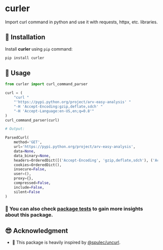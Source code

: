 # curler

Import curl command in python and use it with requests, httpx, etc. libraries.

## 🎉 Installation

Install **curler** using `pip` command:

```sh
pip install curler
```

## 🧩 Usage

```python
from curler import curl_command_parser

curl = (
    "curl "
    "'https://pypi.python.org/project/arv-easy-analysis' "
    "-H 'Accept-Encoding:gzip,deflate,sdch' "
    "-H 'Accept-Language:en-US,en;q=0.8'"
)
curl_command_parser(curl)
```

```python
# Output:

ParsedCurl(
    method='GET',
    url='https://pypi.python.org/project/arv-easy-analysis',
    data=None,
    data_binary=None,
    headers=OrderedDict([('Accept-Encoding', 'gzip,deflate,sdch'), ('Accept-Language', 'en-US,en;q=0.8')]),
    cookies=OrderedDict(),
    insecure=False,
    user=(),
    proxy={},
    compressed=False,
    include=False,
    silent=False
)
```

### 🧪 You can also check [package tests](./tests/) to gain more insights about this package.

## 😎 Acknowledgment

- 🤗 This package is heavily inspired by [@spulec/uncurl](https://github.com/spulec/uncurl).
